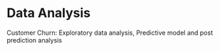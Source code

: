 # Data Analysis
 Customer Churn: Exploratory data analysis, Predictive model and post prediction analysis
